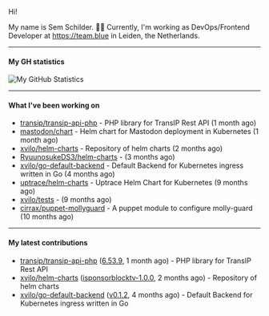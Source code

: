 Hi!

My name is Sem Schilder. 👋🏻 Currently, I'm working as DevOps/Frontend Developer at https://team.blue in Leiden, the Netherlands.

---

#### My GH statistics

![My GitHub Statistics](https://github-readme-stats.vercel.app/api?username=xvilo&show_icons=true&count_private=true&hide_title=true)

---

#### What I've been working on

- [transip/transip-api-php](https://github.com/transip/transip-api-php) - PHP library for TransIP Rest API (1 month ago)
- [mastodon/chart](https://github.com/mastodon/chart) - Helm chart for Mastodon deployment in Kubernetes (1 month ago)
- [xvilo/helm-charts](https://github.com/xvilo/helm-charts) - Repository of helm charts (2 months ago)
- [RyuunosukeDS3/helm-charts](https://github.com/RyuunosukeDS3/helm-charts) -  (3 months ago)
- [xvilo/go-default-backend](https://github.com/xvilo/go-default-backend) - Default Backend for Kubernetes ingress written in Go (4 months ago)
- [uptrace/helm-charts](https://github.com/uptrace/helm-charts) - Uptrace Helm Chart for Kubernetes (9 months ago)
- [xvilo/tests](https://github.com/xvilo/tests) -  (9 months ago)
- [cirrax/puppet-mollyguard](https://github.com/cirrax/puppet-mollyguard) - A puppet module to configure molly-guard (10 months ago)

---

#### My latest contributions

- [transip/transip-api-php](https://github.com/transip/transip-api-php) ([6.53.9](https://github.com/transip/transip-api-php/releases/tag/6.53.9), 1 month ago) - PHP library for TransIP Rest API
- [xvilo/helm-charts](https://github.com/xvilo/helm-charts) ([isponsorblocktv-1.0.0](https://github.com/xvilo/helm-charts/releases/tag/isponsorblocktv-1.0.0), 2 months ago) - Repository of helm charts
- [xvilo/go-default-backend](https://github.com/xvilo/go-default-backend) ([v0.1.2](https://github.com/xvilo/go-default-backend/releases/tag/v0.1.2), 4 months ago) - Default Backend for Kubernetes ingress written in Go
